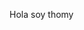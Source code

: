 Hola soy thomy
<!--
**Thomy001/Thomy001** is a ✨ _special_ ✨ repository because its `README.md` (this file) appears on your GitHub profile.

Here are some ideas to get you started:

- 🔭 estamos pruebas git
- 🌱estamos aprediendo diseño web
- 👯 quiero aprender a programar
- 🤔  
- 💬 Ask me about ...
- 📫 tomy-boca2011@hotmail.es
- 😄 thomy
- ⚡ me gusta el fulbo
-->
